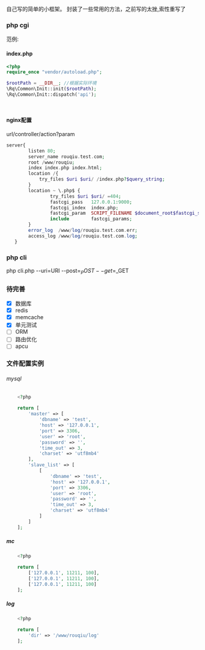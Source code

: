 自己写的简单的小框架。
封装了一些常用的方法，之前写的太挫,索性重写了

### php cgi

范例:
#### index.php 
```php
<?php
require_once "vendor/autoload.php";

$rootPath = __DIR__; //根据实际环境
\Rq\Common\Init::init($rootPath);
\Rq\Common\Init::dispatch('api');

    
```

#### nginx配置
url/controller/action?param
```php
server{
        listen 80;
        server_name rouqiu.test.com;
        root /www/rouqiu;
        index index.php index.html;
        location /{
            try_files $uri $uri/ /index.php?$query_string;
        }
        location ~ \.php$ {
                try_files $uri $uri/ =404;
                fastcgi_pass   127.0.0.1:9000;
                fastcgi_index  index.php;
                fastcgi_param  SCRIPT_FILENAME $document_root$fastcgi_script_name;
                include        fastcgi_params;
        }
        error_log  /www/log/rouqiu.test.com.err;
        access_log /www/log/rouqiu.test.com.log;
   }
```
### php cli
php cli.php --uri=URI --post=$_POST --get=$_GET

### 待完善
- [x] 数据库
- [x] redis
- [x] memcache
- [x] 单元测试
- [ ] ORM
- [ ] 路由优化
- [ ] apcu
### 文件配置实例
###### mysql 
``` php 
    <?php
    
    return [
        'master' => [
            'dbname' => 'test',
            'host' => '127.0.0.1',
            'port' => 3306,
            'user' => 'root',
            'password' => '',
            'time_out' => 3,
            'charset' => 'utf8mb4'
        ],
        'slave_list' => [
            [
                'dbname' => 'test',
                'host' => '127.0.0.1',
                'port' => 3306,
                'user' => 'root',
                'password' => '',
                'time_out' => 3,
                'charset' => 'utf8mb4'
            ]
        ]
    ];
```

##### mc
``` php
    <?php
    
    return [
        ['127.0.0.1', 11211, 100],
        ['127.0.0.1', 11211, 100],
        ['127.0.0.1', 11211, 100]
    ];
```
##### log
``` php
    <?php
    
    return [
        'dir' => '/www/rouqiu/log'
    ];

```